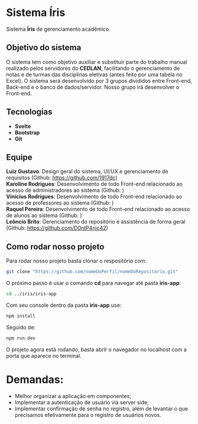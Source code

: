 # Sistema Íris
Sistema **Íris** de gerenciamento acadêmico.

## Objetivo do sistema
O sistema tem como objetivo auxiliar e substituir parte do trabalho manual realizado pelos servidores do **CEDLAN**, facilitando o gerenciamento de notas e de turmas das disciplinas eletivas (antes feito por uma tabela no Excel). O sistema será desenvolvido por 3 grupos divididos entre Front-end, Back-end e o banco de dados/servidor. Nosso grupo irá desenvolver o Front-end.

## Tecnologias
- **Svelte**
- **Bootstrap**
- **Git**

## Equipe
**Luiz Gustavo**: Design geral do sistema, UI/UX e gerenciamento de requisitos (Github: https://github.com/1917dc) \
**Karoline Rodrigues**: Desenvolvimento de todo Front-end relacionado ao acesso de administradores ao sistema (Github: ) \
**Vinícius Rodrigues**: Desenvolvimento de todo Front-end relacionado ao acesso de professores ao sistema (Github: ) \
**Raquel Pereira**: Desenvolvimento de todo Front-end relacionado ao acesso de alunos ao sistema (Github: ) \
**Leôncio Brito**: Gerenciamento do repositório e assistência de forma geral (Github: https://github.com/D0ntP4nic42)

## Como rodar nosso projeto
Para rodar nosso projeto basta clonar o respositório com:
```bash
git clone "https://github.com/nomeDoPerfil/nomeDoRepositório.git"
```
O próximo passo é usar o comando **cd** para navegar até pasta **iris-app**:
```bash
cd ../iris/iris-app
```
Com seu console dentro da pasta **iris-app** use:
```bash
npm install
```
Seguido de:
```bash
npm run dev
```
O projeto agora está rodando, basta abrir o navegador no localhost com a porta que aparece no terminal.

# Demandas:

- Melhor organizar a aplicação em componentes;
- Implementar a autenticação de usuário via server side;
- Implementar confirmação de senha no registro, além de levantar o que precisamos efetivamente para o registro de usuários novos.
